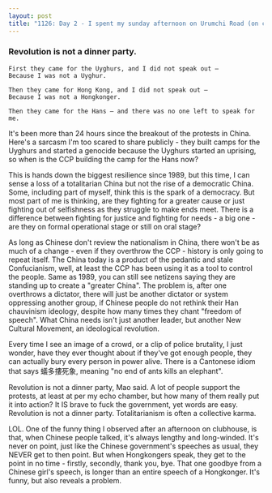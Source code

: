 ```yaml
---
layout: post
title: "1126: Day 2 - I spent my sunday afternoon on Urumchi Road (on clubhouse)"
---
```

### Revolution is not a dinner party.


    First they came for the Uyghurs, and I did not speak out — 
    Because I was not a Uyghur.
     
    Then they came for Hong Kong, and I did not speak out — 
    Because I was not a Hongkonger.
    
    Then they came for the Hans — and there was no one left to speak for me.

It's been more than 24 hours since the breakout of the protests in China. Here's a sarcasm I'm too scared to share publicly - they built camps for the Uyghurs and started a genocide because the Uyghurs started an uprising, so when is the CCP building the camp for the Hans now?   

This is hands down the biggest resilience since 1989, but this time, I can sense a loss of a totalitarian China but not the rise of a democratic China. Some, including part of myself, think this is the spark of a democracy. But most part of me is thinking, are they fighting for a greater cause or just fighting out of selfishness as they struggle to make ends meet. There is a difference between fighting for justice and fighting for needs - a big one - are they on formal operational stage or still on oral stage?

As long as Chinese don't review the nationalism in China, there won't be as much of a change - even if they overthrow the CCP - history is only going to repeat itself. The China today is a product of the pedantic and stale Confucianism, well, at least the CCP has been using it as a tool to control the people. Same as 1989, you can still see netizens saying they are standing up to create a "greater China". The problem is, after one overthrows a dictator, there will just be another dictator or system oppressing another group, if Chinese people do not rethink their Han chauvinism ideology, despite how many times they chant "freedom of speech". What China needs isn't just another leader, but another New Cultural Movement, an ideological revolution.

Every time I see an image of a crowd, or a clip of police brutality, I just wonder, have they ever thought about if they've got enough people, they can actually bury every person in power alive. There is a Cantonese idiom that says 蟻多摟死象, meaning "no end of ants kills an elephant". 

Revolution is not a dinner party, Mao said. A lot of people support the protests, at least at per my echo chamber, but how many of them really put it into action? It IS brave to fuck the government, yet words are easy. Revolution is not a dinner party. Totalitarianism is often a collective karma.

LOL. One of the funny thing I observed after an afternoon on clubhouse, is that, when Chinese people talked, it's always lengthy and long-winded. It's never on point, just like the Chinese government's speeches as usual, they NEVER get to then point. But when Hongkongers speak, they get to the point in no time - firstly, secondly, thank you, bye. That one goodbye from a Chinese girl's speech, is longer than an entire speech of a Hongkonger. It's funny, but also reveals a problem.    


<!--more-->

